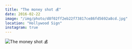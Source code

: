 ```yaml
---
title: "The money shot 💰"
date: 2016-02-22
image: "/img/photo/d8f02ff2eb22f73817ce86fd5692a8cd.jpg"
location: "Hollywood Sign"
instagram: true
---
```


![The money shot 💰](/img/photo/d8f02ff2eb22f73817ce86fd5692a8cd.jpg)
